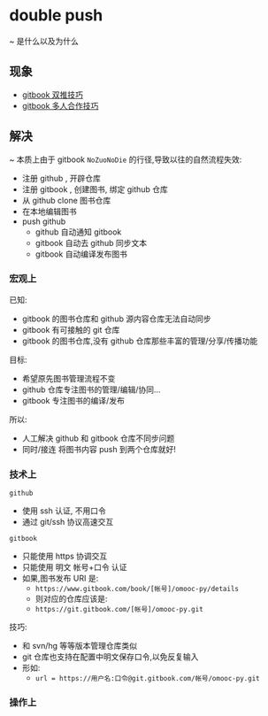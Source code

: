 # double push
~ 是什么以及为什么

## 现象

- [gitbook 双推技巧](https://github.com/OpenMindClub/OMOOC.py/wiki/gitbook_double_push)
- [gitbook 多人合作技巧](https://github.com/OpenMindClub/OMOOC.py/wiki/collaborate)

## 解决
~ 本质上由于 gitbook `NoZuoNoDie` 的行径,导致以往的自然流程失效:

- 注册 github , 开辟仓库
- 注册 gitbook , 创建图书, 绑定 github 仓库
- 从 github clone 图书仓库
- 在本地编辑图书
- push github
    + github 自动通知 gitbook
    + gitbook 自动去 github 同步文本
    + gitbook 自动编译发布图书

### 宏观上

已知:

- gitbook 的图书仓库和 github 源内容仓库无法自动同步
- gitbook 有可接触的 git 仓库
- gitbook 的图书仓库,没有 github 仓库那些丰富的管理/分享/传播功能

目标:

- 希望原先图书管理流程不变
- github 仓库专注图书的管理/编辑/协同...
- gitbook 专注图书的编译/发布

所以:

- 人工解决 github 和 gitbook 仓库不同步问题
- 同时/接连 将图书内容 push 到两个仓库就好!


### 技术上

`github`

- 使用 ssh 认证, 不用口令
- 通过 git/ssh 协议高速交互

`gitbook`

- 只能使用 https 协调交互
- 只能使用 明文 帐号+口令 认证
- 如果,图书发布 URI 是:
    + `https://www.gitbook.com/book/[帐号]/omooc-py/details`
    + 则对应的仓库应该是:
    + `https://git.gitbook.com/[帐号]/omooc-py.git`

技巧:

- 和 svn/hg 等等版本管理仓库类似
- git 仓库也支持在配置中明文保存口令,以免反复输入
- 形如:
    + `url = https://用户名:口令@git.gitbook.com/帐号/omooc-py.git`


### 操作上



